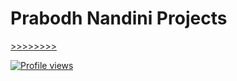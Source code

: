 # Prabodh Nandini Projects 

[>>>>>>>>](https://github.com/pn-projects)


[![Profile views](https://komarev.com/ghpvc/?username=satyanandatripathi&label=Profile%20views)](https://github.com/satyanandatripathi)

